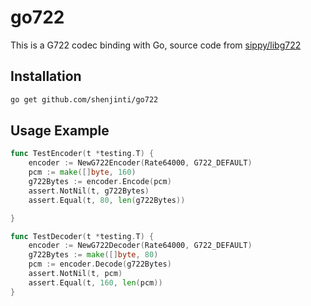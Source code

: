 # go722

This is a G722 codec binding with Go, source code from [sippy/libg722](https://github.com/sippy/libg722) 

## Installation
```bash
go get github.com/shenjinti/go722
```

## Usage Example

```go
func TestEncoder(t *testing.T) {
	encoder := NewG722Encoder(Rate64000, G722_DEFAULT)
	pcm := make([]byte, 160)
	g722Bytes := encoder.Encode(pcm)
	assert.NotNil(t, g722Bytes)
	assert.Equal(t, 80, len(g722Bytes))

}

func TestDecoder(t *testing.T) {
	encoder := NewG722Decoder(Rate64000, G722_DEFAULT)
	g722Bytes := make([]byte, 80)
	pcm := encoder.Decode(g722Bytes)
	assert.NotNil(t, pcm)
	assert.Equal(t, 160, len(pcm))
}
```